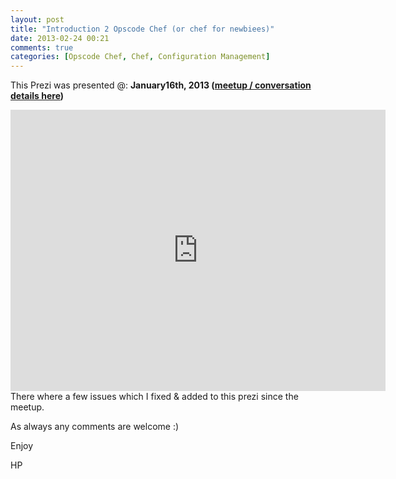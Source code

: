 ```yaml
---
layout: post
title: "Introduction 2 Opscode Chef (or chef for newbiees)"
date: 2013-02-24 00:21
comments: true
categories: [Opscode Chef, Chef, Configuration Management]
---
```

This Prezi was presented @: **January********16th, 2013 (**[meetup / conversation details here][0]**)**
<div markdown="1" align="center">
<iframe src="http://prezi.com/embed/4z7dsc33f4ne/?bgcolor=ffffff&amp;lock_to_path=0&amp;autoplay=no&amp;autohide_ctrls=0&amp;features=undefined&amp;disabled_features=undefined" width="600" height="450" frameBorder="0"></iframe>
</div>
There where a few issues which I fixed & added to this prezi since the meetup.

As always any comments are welcome :)

Enjoy

HP

[0]: http://meetup.tikalk.com/events/98888802/
<!-- more -->

